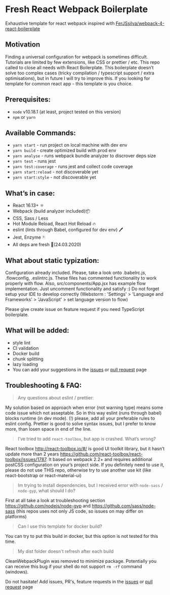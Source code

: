 # Fresh React Webpack Boilerplate

Exhaustive template for react webpack inspired with [FerJSsilva/webpack-4-react-boilerplate](https://github.com/FerJSsilva/webpack-4-react-boilerplate)


## Motivation
Finding a universal configuration for webpack is sometimes difficult. Tutorials are limited by few extensions, like CSS or prettier / etc. This repo called to close all needs with React Boilerplate. This boilerplate doesn’t solve too complex cases (tricky compilation / typescript support / extra optimisations), but in future I will try to improve this. If you looking for template for common react app - this template is you choice.

## Prerequisites:
* `node` v10.18.1 (at least, project tested on this version)
* `npm` or `yarn`


## Available Commands: 
* `yarn start` - run project on local machine with dev env
* `yarn build` - create optimized build with prod env
* `yarn analyse` - runs webpack bundle analyzer to discrover deps size
* `yarn test` - runs jest
* `yarn test:coverage` - runs jest and collect code coverage
* `yarn start:reload` - not discoverable yet
* `yarn start:style` - not discoverable yet

## What’s in case:
* React 16.13+ ⚛️
* Webpack (build analyzer included)📦
* CSS, Sass / Less
* Hot Module Reload, React Hot Reload 🔥
* eslint (lints through Babel, configured for dev env) 🖊️
* Jest, Enzyme 🃏
* All deps are fresh 🥬(24.03.2020)

## What about static typization: 
Configuration already included. Please, take a look onto .babelrc.js, .flowconfig, .eslintrc.js. These
files has commented functionality to work properly with flow. Also, src/components/App.jsx has example 
flow implementation. Just uncomment functionality and satisfy :) Do not forget setup your IDE 
to develop correctly (Webstorm : 'Settings' > 'Language and Frameworks' > 'JavaScript' > set language version to flow)

Please give create issue on feature request if you need TypeScript boilerplate.

## What will be added:
* style lint
* CI validation
* Docker build 
* chunk splitting 
* lazy loading
* You can add your suggestions in the [issues](https://github.com/SirSerje/react-webpack-boilerplate/issues) or [pull request](https://github.com/SirSerje/react-webpack-boilerplate/pulls) page



## Troubleshooting & FAQ:
> Any questions about eslint / prettier:

My solution based on approach when error (not warning type) means some code issue which not asseptable. So in this way eslint (runs through babel) blocks runtime (in dev mode). (!) please, add all your preferable rules to eslint config. Prettier is good to solve syntax issues, but I prefer to know more, than losen space in end of the line.

> I’ve tried to add `react-toolbox`, but app is crashed. What’s wrong? 

React toolbox http://react-toolbox.io/#/ is good UI toolkit library, but it hasn’t update more than 2 years https://github.com/react-toolbox/react-toolbox/issues/1787. It based on webpack 2.2+ and requires additional postCSS configuration on your’s project side. If you definitely need to use it, please do not use THIS repo, otherwise try to use another use kit (like react-bootstrap or react-material-ui)

> Im trying to install dependencies, but I received error with `node-sass` / `node-gyp`, what should I do?

First at all take a look at troubleshooting section https://github.com/nodejs/node-gyp and https://github.com/sass/node-sass (this repos uses not only JS code, so issues on may differ on platforms)

> Can I use this template for docker build?

You can try to put this build in docker, but this option is not tested for this time.

> My dist folder doesn't refresh after each build

CleanWebpackPlugin was removed to minimize package. Potentially you can receive this bug if your shell
do not support `rm -rf` command (windows).


Do not hasitate! Add issues, PR's, feature requests in the [issues](https://github.com/SirSerje/react-webpack-boilerplate/issues) or [pull request](https://github.com/SirSerje/react-webpack-boilerplate/pulls) page
